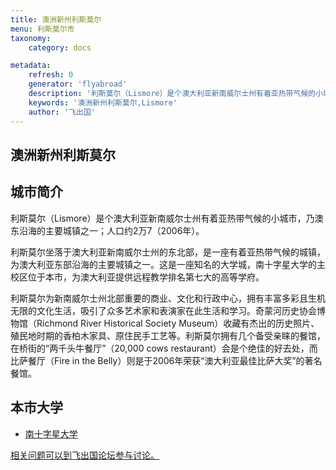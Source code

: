 ```yaml
---
title: 澳洲新州利斯莫尔
menu: 利斯莫尔市
taxonomy:
    category: docs

metadata:
    refresh: 0
    generator: 'flyabroad'
    description: '利斯莫尔（Lismore）是个澳大利亚新南威尔士州有着亚热带气候的小城市，乃澳东沿海的主要城镇之一；人口约2万7（2006年）。'
    keywords: '澳洲新州利斯莫尔,Lismore'
    author: '飞出国'
---
```


## 澳洲新州利斯莫尔 ##

## 城市简介 ##

利斯莫尔（Lismore）是个澳大利亚新南威尔士州有着亚热带气候的小城市，乃澳东沿海的主要城镇之一；人口约2万7（2006年）。

利斯莫尔坐落于澳大利亚新南威尔士州的东北部，是一座有着亚热带气候的城镇，为澳大利亚东部沿海的主要城镇之一。这是一座知名的大学城，南十字星大学的主校区位于本市，为澳大利亚提供远程教学排名第七大的高等学府。

利斯莫尔为新南威尔士州北部重要的商业、文化和行政中心，拥有丰富多彩且生机无限的文化生活，吸引了众多艺术家和表演家在此生活和学习。奇蒙河历史协会博物馆（Richmond River Historical Society Museum）收藏有杰出的历史照片、殖民地时期的香柏木家具、原住民手工艺等。利斯莫尔拥有几个备受亲睐的餐馆，在桥街的“两千头牛餐厅”（20,000 cows restaurant）会是个绝佳的好去处，而比萨餐厅（Fire in the Belly）则是于2006年荣获“澳大利亚最佳比萨大奖”的著名餐馆。

## 本市大学 ##

- [南十字星大学](../scu)

[相关问题可以到飞出国论坛参与讨论。](http://bbs.fcgvisa.com/t/17215?target=_blank)